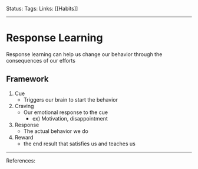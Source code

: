 Status:
Tags:
Links: [[Habits]]
___
# Response Learning
Response learning can help us change our behavior through the consequences of our efforts
## Framework
1. Cue
	- Triggers our brain to start the behavior
2. Craving
	- Our emotional response to the cue
		- ex) Motivation, disappointment
3. Response
	- The actual behavior we do
4. Reward
	- the end result that satisfies us and teaches us
___
References: